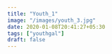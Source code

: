 ```yaml
---
title: "Youth_1"
image: "/images/youth_3.jpg"
date: 2020-01-08T20:41:27+05:30
tags: ["youthgal"]
draft: false
---
```


